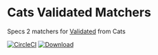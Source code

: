 # Cats Validated Matchers

Specs 2 matchers for [Validated](https://typelevel.org/cats/datatypes/validated.html) from Cats

[![CircleCI](https://img.shields.io/circleci/project/github/stuartizon/cats-validated-matchers.svg)](https://circleci.com/gh/stuartizon/cats-validated-matchers)
[![Download](https://api.bintray.com/packages/stuartizon/maven/cats-validated-matchers/images/download.svg) ](https://bintray.com/stuartizon/maven/cats-validated-matchers/_latestVersion)
